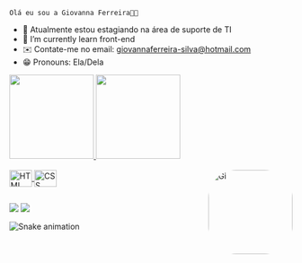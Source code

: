     Olá eu sou a Giovanna Ferreira👋🏽 
    
- 🔭 Atualmente estou estagiando na área de suporte de TI
- 🌱 I’m currently learn front-end
- ✉️ Contate-me no email: giovannaferreira-silva@hotmail.com
- 😁 Pronouns: Ela/Dela 

<div>
<a href= "https://github.com/gih-ferreira">
<img height ="150em" src= "https://github-readme-stats.vercel.app/api?username=gih-ferreira&show_icons=true&theme=dracula&include_all_commits=true&count_private=true"/>
<img height="150em" src="https://github-readme-stats.vercel.app/api/top-langs/?username=gih-ferreira&layout=compact&langs_count=16&theme=dracula"/>
<div/>
    
<div style="display: inline_block"><br>
<img align="center" alt="HTML" height="30" width="40" src="https://cdn.jsdelivr.net/gh/devicons/devicon/icons/css3/css3-original.svg" />
<img align="center" alt="CSS" height="30" width="40" src="https://cdn.jsdelivr.net/gh/devicons/devicon/icons/html5/html5-original.svg" /> 
<img align= "right" alt= "Gi" height="150" style="border-radius:50px;" src="https://cdn.discordapp.com/attachments/928041453932912650/1069261691365372044/eu.gif"
</div>
     
##

<div>
<a href="https://www.linkedin.com/in/giovanna-ferreira-27854a200/" target="_blank"><img src="https://img.shields.io/badge/LinkedIn-0077B5?style=for-the-badge&logo=linkedin&logoColor=white" target="_blank"></a>
<a href="mailto:giovannaferreira-silva@hotmail.com"><img src="https://img.shields.io/badge/Microsoft_Outlook-0078D4?style=for-the-badge&logo=microsoft-outlook&logoColor=white" target="_blank"></a>
</div>

![Snake animation](https://github.com/gih-ferreira/gih-ferreira/blob/output/github-contribution-grid-snake.svg)
